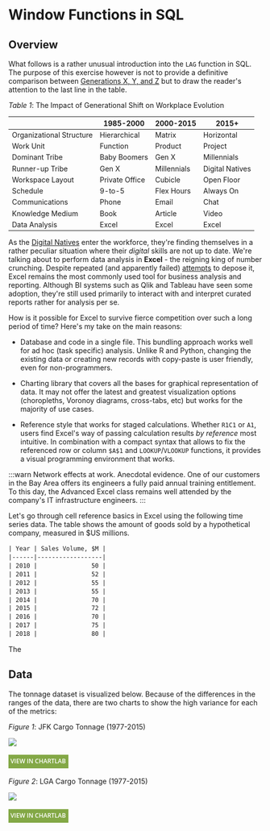 # Window Functions in SQL

## Overview

What follows is a rather unusual introduction into the `LAG` function in SQL. The purpose of this exercise however is not to provide a definitive comparison between [Generations X, Y, and Z](https://hbr.org/2017/08/a-survey-of-19-countries-shows-how-generations-x-y-and-z-are-and-arent-different) but to draw the reader's attention to the last line in the table.

*Table 1*: The Impact of Generational Shift on Workplace Evolution

| | 1985-2000 | 2000-2015 | 2015+ |
|---|---|---|---|
| Organizational Structure | Hierarchical | Matrix | Horizontal |
| Work Unit | Function | Product | Project |
| Dominant Tribe | Baby Boomers | Gen X | Millennials |
| Runner-up Tribe | Gen X | Millennials | Digital Natives |
| Workspace Layout | Private Office | Cubicle | Open Floor |
| Schedule | 9-to-5 | Flex Hours | Always On |
| Communications | Phone | Email | Chat |
| Knowledge Medium | Book | Article | Video |
| Data Analysis | Excel | Excel | Excel |

As the [Digital Natives](https://cyber.harvard.edu/research/youthandmedia/digitalnatives) enter the workforce, they're finding themselves in a rather peculiar situation where their _digital_ skills are not up to date. We're talking about to perform data analysis in **Excel** - the reigning king of number crunching. Despite repeated (and apparently failed) [attempts](https://www.wsj.com/articles/stop-using-excel-finance-chiefs-tell-staffs-1511346601) to depose it, Excel remains the most commonly used tool for business analysis and reporting. Although BI systems such as Qlik and Tableau have seen some adoption, they're still used primarily to interact with and interpret curated reports rather for analysis per se.

How is it possible for Excel to survive fierce competition over such a long period of time? Here's my take on the main reasons:

* Database and code in a single file. This bundling approach works well for ad hoc (task specific) analysis. Unlike R and Python, changing the existing data or creating new records with copy-paste is user friendly, even for non-programmers.

* Charting library that covers all the bases for graphical representation of data. It may not offer the latest and greatest visualization options (choropleths, Voronoy diagrams, cross-tabs, etc) but works for the majority of use cases.

* Reference style that works for staged calculations. Whether `R1C1` or `A1`, users find Excel's way of passing calculation results _by reference_ most intuitive.  In combination with a compact syntax that allows to fix the referenced row or column `$A$1` and `LOOKUP`/`VLOOKUP` functions, it provides a visual programming environment that works.

:::warn Network effects at work.
Anecdotal evidence. One of our customers in the Bay Area offers its engineers a fully paid annual training entitlement. To this day, the Advanced Excel class remains well attended by the company's IT infrastructure engineers.
:::

Let's go through cell reference basics in Excel using the following time series data. The table shows the amount of goods sold by a hypothetical company, measured in $US millions.

```txt
| Year | Sales Volume, $M |
|------|------------------|
| 2010 |               50 |
| 2011 |               52 |
| 2012 |               55 |
| 2013 |               55 |
| 2014 |               70 |
| 2015 |               72 |
| 2016 |               70 |
| 2017 |               75 |
| 2018 |               80 |
```

The 


## Data

The tonnage dataset is visualized below. Because of the differences in the ranges of the data, there are two charts to show the high variance for each of the metrics:

*Figure 1*: JFK Cargo Tonnage (1977-2015)

![](./images/ra-001.png)

[![View in ChartLab](../../research/images/new-button.png)](https://apps.axibase.com/chartlab/479e4525/#fullscreen)

*Figure 2*: LGA Cargo Tonnage (1977-2015)

![](./images/ra-002.png)

[![View in ChartLab](../../research/images/new-button.png)](https://apps.axibase.com/chartlab/f36262ee/#fullscreen)
